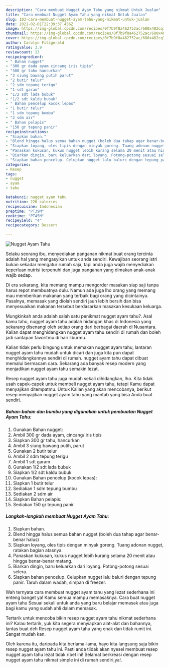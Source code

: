 ```yaml
---
description: "Cara membuat Nugget Ayam Tahu yang nikmat Untuk Jualan"
title: "Cara membuat Nugget Ayam Tahu yang nikmat Untuk Jualan"
slug: 103-cara-membuat-nugget-ayam-tahu-yang-nikmat-untuk-jualan
date: 2021-02-01T22:39:37.456Z
image: https://img-global.cpcdn.com/recipes/0f7b9f8a462752ac/680x482cq70/nugget-ayam-tahu-foto-resep-utama.jpg
thumbnail: https://img-global.cpcdn.com/recipes/0f7b9f8a462752ac/680x482cq70/nugget-ayam-tahu-foto-resep-utama.jpg
cover: https://img-global.cpcdn.com/recipes/0f7b9f8a462752ac/680x482cq70/nugget-ayam-tahu-foto-resep-utama.jpg
author: Carolyn Fitzgerald
ratingvalue: 3.9
reviewcount: 13
recipeingredient:
- " Bahan nugget"
- "300 gr dada ayam cincang iris tipis"
- "300 gr tahu hancurkan"
- "3 siung bawang putih parut"
- "2 butir telur"
- "2 sdm tepung terigu"
- "1 sdt garam"
- "1/2 sdt lada bubuk"
- "1/2 sdt kaldu bubuk"
- " Bahan pencelup kocok lepas"
- "1 butir telur"
- "1 sdm tepung bumbu"
- "2 sdm air"
- " Bahan pelapis"
- "150 gr tepung panir"
recipeinstructions:
- "Siapkan bahan."
- "Blend hingga halus semua bahan nugget (boleh dua tahap agar benar-benar halus)"
- "Siapkan loyang, oles tipis dengan minyak goreng. Tuang adonan nugget, ratakan bagian atasnya."
- "Panaskan kukusan, kukus nugget lebih kurang selama 20 menit atau hingga benar-benar matang."
- "Biarkan dingin, baru keluarkan dari loyang. Potong-potong sesuai selera."
- "Siapkan bahan pencelup. Celupkan nugget lalu baluri dengan tepung panir. Taruh dalam wadah, simpan di freezer."
categories:
- Resep
tags:
- nugget
- ayam
- tahu

katakunci: nugget ayam tahu 
nutrition: 226 calories
recipecuisine: Indonesian
preptime: "PT39M"
cooktime: "PT45M"
recipeyield: "4"
recipecategory: Dessert

---
```



![Nugget Ayam Tahu](https://img-global.cpcdn.com/recipes/0f7b9f8a462752ac/680x482cq70/nugget-ayam-tahu-foto-resep-utama.jpg)

Selaku seorang ibu, menyediakan panganan nikmat buat orang tercinta adalah hal yang mengasyikan untuk anda sendiri. Kewajiban seorang istri bukan sekadar mengatur rumah saja, tapi anda juga wajib menyediakan keperluan nutrisi terpenuhi dan juga panganan yang dimakan anak-anak wajib sedap.

Di era  sekarang, kita memang mampu mengorder masakan siap saji tanpa harus repot membuatnya dulu. Namun ada juga lho orang yang memang mau memberikan makanan yang terbaik bagi orang yang dicintainya. Pasalnya, memasak yang diolah sendiri jauh lebih bersih dan bisa menyesuaikan makanan tersebut berdasarkan masakan kesukaan keluarga. 



Mungkinkah anda adalah salah satu penikmat nugget ayam tahu?. Asal kamu tahu, nugget ayam tahu adalah hidangan khas di Indonesia yang sekarang disenangi oleh setiap orang dari berbagai daerah di Nusantara. Kalian dapat menghidangkan nugget ayam tahu sendiri di rumah dan boleh jadi santapan favoritmu di hari liburmu.

Kalian tidak perlu bingung untuk memakan nugget ayam tahu, lantaran nugget ayam tahu mudah untuk dicari dan juga kita pun dapat menghidangkannya sendiri di rumah. nugget ayam tahu dapat dibuat memalui bermacam cara. Sekarang ada banyak resep modern yang menjadikan nugget ayam tahu semakin lezat.

Resep nugget ayam tahu juga mudah sekali dihidangkan, lho. Kita tidak usah capek-capek untuk membeli nugget ayam tahu, tetapi Kamu dapat menyajikan ditempatmu. Untuk Kalian yang akan mencobanya, berikut resep menyajikan nugget ayam tahu yang mantab yang bisa Anda buat sendiri.

<!--inarticleads1-->

##### Bahan-bahan dan bumbu yang digunakan untuk pembuatan Nugget Ayam Tahu:

1. Gunakan  Bahan nugget:
1. Ambil 300 gr dada ayam, cincang/ iris tipis
1. Siapkan 300 gr tahu, hancurkan
1. Ambil 3 siung bawang putih, parut
1. Gunakan 2 butir telur
1. Ambil 2 sdm tepung terigu
1. Ambil 1 sdt garam
1. Gunakan 1/2 sdt lada bubuk
1. Siapkan 1/2 sdt kaldu bubuk
1. Gunakan  Bahan pencelup (kocok lepas):
1. Siapkan 1 butir telur
1. Sediakan 1 sdm tepung bumbu
1. Sediakan 2 sdm air
1. Siapkan  Bahan pelapis:
1. Sediakan 150 gr tepung panir




<!--inarticleads2-->

##### Langkah-langkah membuat Nugget Ayam Tahu:

1. Siapkan bahan.
1. Blend hingga halus semua bahan nugget (boleh dua tahap agar benar-benar halus)
1. Siapkan loyang, oles tipis dengan minyak goreng. Tuang adonan nugget, ratakan bagian atasnya.
1. Panaskan kukusan, kukus nugget lebih kurang selama 20 menit atau hingga benar-benar matang.
1. Biarkan dingin, baru keluarkan dari loyang. Potong-potong sesuai selera.
1. Siapkan bahan pencelup. Celupkan nugget lalu baluri dengan tepung panir. Taruh dalam wadah, simpan di freezer.




Wah ternyata cara membuat nugget ayam tahu yang lezat sederhana ini enteng banget ya! Kamu semua mampu memasaknya. Cara buat nugget ayam tahu Sesuai sekali untuk anda yang baru belajar memasak atau juga bagi kamu yang sudah ahli dalam memasak.

Tertarik untuk mencoba bikin resep nugget ayam tahu nikmat sederhana ini? Kalau tertarik, yuk kita segera menyiapkan alat-alat dan bahannya, lantas buat deh Resep nugget ayam tahu yang enak dan tidak rumit ini. Sangat mudah kan. 

Oleh karena itu, daripada kita berlama-lama, hayo kita langsung saja bikin resep nugget ayam tahu ini. Pasti anda tiidak akan nyesel membuat resep nugget ayam tahu lezat tidak ribet ini! Selamat berkreasi dengan resep nugget ayam tahu nikmat simple ini di rumah sendiri,ya!.

